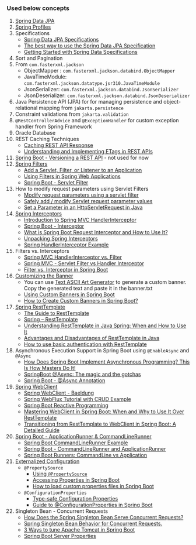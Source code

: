 ### Used below concepts

1. [Spring Data JPA](https://docs.spring.io/spring-data/jpa/reference/)
2. [Spring Profiles](https://docs.spring.io/spring-boot/reference/features/profiles.html)
3. Specifications
	- [Spring Data JPA Specifications](https://docs.spring.io/spring-data/jpa/reference/jpa/specifications.html)
	- [The best way to use the Spring Data JPA Specification](https://vladmihalcea.com/spring-data-jpa-specification/)
	- [Getting Started with Spring Data Specifications](https://reflectoring.io/spring-data-specifications/)
4. Sort and Pagination
5. From `com.fasterxml.jackson`
	- ObjectMapper : `com.fasterxml.jackson.databind.ObjectMapper`
	- JavaTimeModule: `com.fasterxml.jackson.datatype.jsr310.JavaTimeModule`
	- JsonSerializer: `com.fasterxml.jackson.databind.JsonSerializer`
	- JsonDeserializer: `com.fasterxml.jackson.databind.JsonDeserializer`
6. Java Persistence API (JPA) for for managing persistence and object-relational mapping from `jakarta.persistence`
7. Constraint validations from `jakarta.validation`
8. `@RestControllerAdvice` and `@ExceptionHandler` for custom exception handler from Spring Framework
9. Oracle Database
10. REST Caching Techniques
	- [Caching REST API Response](https://restfulapi.net/caching/)
	- [Understanding and Implementing ETags in REST APIs](https://medium.com/@reetesh043/understanding-and-implementing-etags-in-rest-apis-659abe0f91ab)
11. [Spring Boot - Versioning a REST API](https://www.geeksforgeeks.org/spring-boot-versioning-a-rest-api/) - not used for now
12. [Spring Filters](https://docs.spring.io/spring-framework/reference/web/webmvc/filters.html)
	- [Add a Servlet, Filter, or Listener to an Application](https://docs.spring.io/spring-boot/how-to/webserver.html#howto.webserver.add-servlet-filter-listener)
	- [Using Filters in Spring Web Applications](https://springframework.guru/using-filters-in-spring-web-applications/)
	- [Spring Boot - Servlet Filter](https://www.geeksforgeeks.org/spring-boot-servlet-filter/)
13. How to modify request parameters using Servlet Filters
	- [Modify request parameters using a servlet filter](https://github.com/briefjudofox/servlet-filter-example/blob/master/README.md#modify-request-parameters-using-a-servlet-filter)
	- [Safely add / modify Servlet request parameter values](https://www.ocpsoft.org/opensource/how-to-safely-add-modify-servlet-request-parameter-values/)
	- [Set a Parameter in an HttpServletRequest in Java](https://www.baeldung.com/java-servlet-request-set-parameter)
14. [Spring Interceptors](https://docs.spring.io/spring-framework/reference/web/webmvc/mvc-config/interceptors.html)
	- [Introduction to Spring MVC HandlerInterceptor](https://www.baeldung.com/spring-mvc-handlerinterceptor)
	- [Spring Boot - Interceptor](https://www.geeksforgeeks.org/spring-boot-interceptor/)
	- [What is Spring Boot Request Interceptor and How to Use It?](https://medium.com/@aedemirsen/what-is-spring-boot-request-interceptor-and-how-to-use-it-7fd85f3df7f7)
	- [Unpacking Spring Interceptors](https://medium.com/@ahmed.abdelfaheem/unpacking-spring-interceptors-11808892ed08)
	- [Spring HandlerInterceptor Example](https://howtodoinjava.com/spring-mvc/spring-intercepting-requests-using-handlerinterceptor-with-example/)
15. Filters vs. Interceptors
	- [Spring MVC HandlerInterceptor vs. Filter](https://www.baeldung.com/spring-mvc-handlerinterceptor-vs-filter)
	- [Spring MVC - Servlet Filter vs Handler Interceptor](https://www.geeksforgeeks.org/spring-mvc-servlet-filter-vs-handler-interceptor/)
	- [Filter vs. Interceptor in Spring Boot](https://senoritadeveloper.medium.com/filter-vs-interceptor-in-spring-boot-2e49089f682e)
16. [Customizing the Banner](https://docs.spring.io/spring-boot/reference/features/spring-application.html#features.spring-application.banner)
	- You can use [Text ASCII Art Generator](https://patorjk.com/software/taag/#p=display&f=Graffiti&t=Type%20Something%20) to generate a custom banner. Copy the generated text and paste it in the banner.txt
	- [Using Custom Banners in Spring Boot](https://www.baeldung.com/spring-boot-custom-banners)
	- [How to Create Custom Banners in Spring Boot?](https://www.geeksforgeeks.org/custom-banners-in-spring-boot/)
17. [Spring RestTemplate](https://docs.spring.io/spring-framework/reference/integration/rest-clients.html#rest-resttemplate)
	- [The Guide to RestTemplate](https://www.baeldung.com/rest-template)
	- [Spring – RestTemplate](https://www.geeksforgeeks.org/spring-resttemplate/)
	- [Understanding RestTemplate in Java Spring: When and How to Use It](https://medium.com/@psdevraye/understanding-resttemplate-in-java-spring-when-and-how-to-use-it-79500987a53c)
	- [Advantages and Disadvantages of RestTemplate in Java](https://medium.com/@psdevraye/advantages-and-disadvantages-of-resttemplate-in-java-f647a364f091)
	- [How to use basic authentication with RestTemplate](https://attacomsian.com/blog/resttemplate-basic-authentication)
18. Asynchronous Execution Support in Spring Boot using `@EnableAsync` and `@Async`
	- [How Does Spring Boot Implement Asynchronous Programming? This Is How Masters Do It!](https://medium.com/javarevisited/how-does-spring-boot-implement-asynchronous-programming-this-is-how-masters-do-it-e89fc9245928)
	- [SpringBoot @Async: The magic and the gotchas](https://medium.com/@dvikash1001/springboot-async-the-magic-and-the-gotchas-17f9471c6fe4)
	- [Spring Boot - @Async Annotation](https://www.geeksforgeeks.org/spring-boot-async-annotation/)
19. [Spring WebClient](https://docs.spring.io/spring-framework/reference/web/webflux-webclient.html)
	- [Spring WebClient - Baeldung](https://www.baeldung.com/spring-5-webclient)
	- [Spring WebFlux Tutorial with CRUD Example](https://howtodoinjava.com/spring-webflux/spring-webflux-tutorial/)
	- [Spring Boot Reactive Programming](https://javatechonline.com/spring-boot-tutorial/#Spring_Boot_Reactive_Programming)
	- [Mastering WebClient in Spring Boot: When and Why to Use It Over RestTemplate](https://medium.com/@psdevraye/mastering-webclient-in-spring-boot-when-and-why-to-use-it-over-resttemplate-03f0643421dc)
	- [Transitioning from RestTemplate to WebClient in Spring Boot: A Detailed Guide](https://medium.com/hprog99/transitioning-from-resttemplate-to-webclient-in-spring-boot-a-detailed-guide-4febd21063ba)
20. [Spring Boot - ApplicationRunner & CommandLineRunner](https://docs.spring.io/spring-boot/reference/features/spring-application.html#features.spring-application.command-line-runner)
	- [Spring Boot CommandLineRunner Example](https://mkyong.com/spring-boot/spring-boot-commandlinerunner-example/)
	- [Spring Boot - CommandLineRunner and ApplicationRunner](https://www.geeksforgeeks.org/spring-boot-commandlinerunner-and-applicationrunner/)
	- [Spring Boot Runners: CommandLine vs Application](https://javadzone.com/spring-boot-runners-commandline-vs-application/)
21. [Externalized Configuration](https://docs.spring.io/spring-boot/reference/features/external-config.html)
	* `@PropertySource`
	    * [Using `@PropertySource`](https://docs.spring.io/spring-framework/reference/core/beans/environment.html#beans-using-propertysource)
	    * [Accessing Properties in Spring Boot](https://howtodoinjava.com/spring-boot/properties-with-spring-boot/)
	    * [How to load custom properties files in Spring Boot](https://mkyong.com/spring-boot/how-to-load-custom-properties-files-in-spring-boot/)
	* `@ConfigurationProperties`
	    * [Type-safe Configuration Properties](https://docs.spring.io/spring-boot/reference/features/external-config.html#features.external-config.typesafe-configuration-properties)
	    * [Guide to @ConfigurationProperties in Spring Boot](https://www.baeldung.com/configuration-properties-in-spring-boot)
22. Singleton Bean - Concurrent Requests
	- [How Does the Spring Singleton Bean Serve Concurrent Requests?](https://www.baeldung.com/spring-singleton-concurrent-requests)
	- [Spring Singleton Bean Behavior for Concurrent Requests.](https://medium.com/@sandaruwanims/spring-singleton-bean-behavior-for-concurrent-requests-2e90f1384eb0)
	- [3 Ways to tune Apache Tomcat in Spring Boot](https://medium.com/@dharampro/3-ways-to-tune-apache-tomcat-in-spring-boot-891691915cb2)
	- [Spring Boot Server Properties](https://docs.spring.io/spring-boot/appendix/application-properties/index.html#appendix.application-properties.server)
